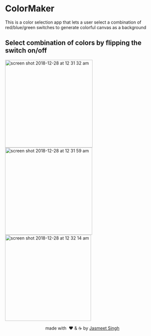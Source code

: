 # ColorMaker
This is a color selection app that lets a user select a combination of red/blue/green switches to generate colorful canvas as a background

## Select combination of colors by flipping the switch on/off

<p>
<img width="285" alt="screen shot 2018-12-28 at 12 31 32 am" src="https://user-images.githubusercontent.com/5153163/50503928-21060600-0a38-11e9-8a9b-bccd151bfc82.png">
<img width="284" alt="screen shot 2018-12-28 at 12 31 59 am" src="https://user-images.githubusercontent.com/5153163/50503929-21060600-0a38-11e9-88a1-aa3b25f98049.png">
<img width="280" alt="screen shot 2018-12-28 at 12 32 14 am" src="https://user-images.githubusercontent.com/5153163/50503930-219e9c80-0a38-11e9-8e2e-dd61dc5919b8.png">
</p>

<p align="center">made with &nbsp;❤️ &&nbsp;☕️&nbsp;by <a href="http://linkedin.com/in/jasmeetsinghbhatia">Jasmeet Singh</a></p>
